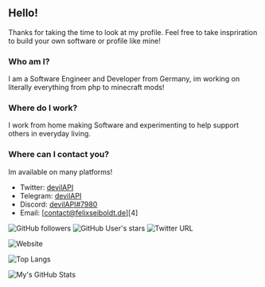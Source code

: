 [1]: https://twitter.com/devilAPI
[2]: https://t.me/devilAPI
[3]: https://discord.com/

## Hello!
Thanks for taking the time to look at my profile. Feel free to take inspriration to build your own software or profile like mine!
### Who am I?
I am a Software Engineer and Developer from Germany, im working on literally everything from php to minecraft mods!
### Where do I work?
I work from home making Software and experimenting to help support others in everyday living.
### Where can I contact you?
Im available on many platforms!
+ Twitter: [devilAPI][1]
+ Telegram: [devilAPI][2]
+ Discord: [devilAPI#7980][3]
+ Email: [contact@felixseiboldt.de][4]

![GitHub followers](https://img.shields.io/github/followers/devilAPI?label=Follow&style=social)
![GitHub User's stars](https://img.shields.io/github/stars/devilAPI?style=social)
![Twitter URL](https://img.shields.io/twitter/url?style=social&url=https%3A%2F%2Ftwitter.com%2FdevilAPI)

![Website](https://img.shields.io/website?down_color=red&down_message=offline&up_color=green&up_message=online&url=http%3A%2F%2Fdevilapi.de)

![Top Langs](https://github-readme-stats.vercel.app/api/top-langs/?username=devilAPI&langs_count=5)

![My's GitHub Stats](https://github-readme-stats.vercel.app/api?username=devilAPI&show_icons=true&theme=Gradient)
